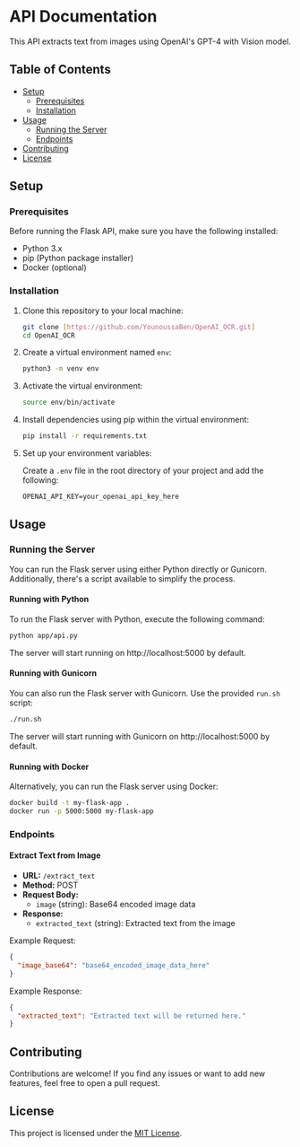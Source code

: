 # API Documentation

This API extracts text from images using OpenAI's GPT-4 with Vision model.

## Table of Contents

- [Setup](#setup)
  - [Prerequisites](#prerequisites)
  - [Installation](#installation)
- [Usage](#usage)
  - [Running the Server](#running-the-server)
  - [Endpoints](#endpoints)
- [Contributing](#contributing)
- [License](#license)

## Setup

### Prerequisites

Before running the Flask API, make sure you have the following installed:

- Python 3.x
- pip (Python package installer)
- Docker (optional)

### Installation

1. Clone this repository to your local machine:

   ```bash
   git clone [https://github.com/YounoussaBen/OpenAI_OCR.git]
   cd OpenAI_OCR
   ```

2. Create a virtual environment named `env`:

   ```bash
   python3 -m venv env
   ```

3. Activate the virtual environment:

   ```bash
   source env/bin/activate
   ```

4. Install dependencies using pip within the virtual environment:

   ```bash
   pip install -r requirements.txt
   ```

5. Set up your environment variables:

   Create a `.env` file in the root directory of your project and add the following:

   ```
   OPENAI_API_KEY=your_openai_api_key_here
   ```

## Usage

### Running the Server

You can run the Flask server using either Python directly or Gunicorn. Additionally, there's a script available to simplify the process.

#### Running with Python

To run the Flask server with Python, execute the following command:

```bash
python app/api.py
```

The server will start running on http://localhost:5000 by default.

#### Running with Gunicorn

You can also run the Flask server with Gunicorn. Use the provided `run.sh` script:

```bash
./run.sh
```

The server will start running with Gunicorn on http://localhost:5000 by default.

#### Running with Docker

Alternatively, you can run the Flask server using Docker:

```bash
docker build -t my-flask-app .
docker run -p 5000:5000 my-flask-app
```

### Endpoints

#### Extract Text from Image

- **URL:** `/extract_text`
- **Method:** POST
- **Request Body:**
  - `image` (string): Base64 encoded image data
- **Response:**
  - `extracted_text` (string): Extracted text from the image

Example Request:

```json
{
  "image_base64": "base64_encoded_image_data_here"
}
```

Example Response:

```json
{
  "extracted_text": "Extracted text will be returned here."
}
```

## Contributing

Contributions are welcome! If you find any issues or want to add new features, feel free to open a pull request.

## License

This project is licensed under the [MIT License](LICENSE).
```
